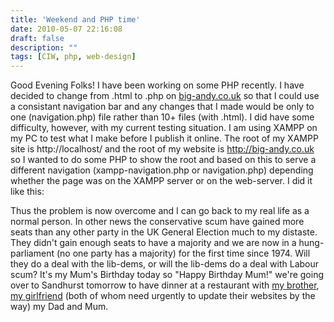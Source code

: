 ```yaml
---
title: 'Weekend and PHP time'
date: 2010-05-07 22:16:08
draft: false
description: ""
tags: [CIW, php, web-design]
---
```


Good Evening Folks! I have been working on some PHP recently. I have decided to change from .html to .php on [big-andy.co.uk](http://www.big-andy.co.uk/ "big andy website") so that I could use a consistant navigation bar and any changes that I made would be only to one (navigation.php) file rather than 10+ files (with .html). I did have some difficulty, however, with my current testing situation. I am using XAMPP on my PC to test what I make before I publish it online. The root of my XAMPP site is http://localhost/ and the root of my website is http://big-andy.co.uk so I wanted to do some PHP to show the root and based on this to serve a different navigation (xampp-navigation.php or navigation.php) depending whether the page was on the XAMPP server or on the web-server. I did it like this:

<?php
if ($\_SERVER\["SERVER\_NAME"\] == "localhost"){ include'../php/xampp-navigation.php';} else {include'../php/navigation.php';}
?>

Thus the problem is now overcome and I can go back to my real life as a normal person. In other news the conservative scum have gained more seats than any other party in the UK General Election much to my distaste. They didn't gain enough seats to have a majority and we are now in a hung-parliament (no one party has a majority) for the first time since 1974. Will they do a deal with the lib-dems, or will the lib-dems do a deal with Labour scum? It's my Mum's Birthday today so "Happy Birthday Mum!" we're going over to Sandhurst tomorrow to have dinner at a restaurant with [my brother](http://www.rob-hudson.com/ "rob-hudson.com"), [my girlfriend](http://www.marionmouttou.co.uk "marionmouttou.co.uk") (both of whom need urgently to update their websites by the way) my Dad and Mum.